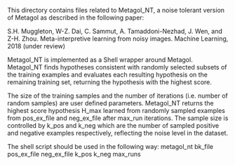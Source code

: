 
This directory contains files related to Metagol_NT, a noise tolerant version of Metagol as described in the following paper:

S.H. Muggleton, W-Z. Dai, C. Sammut, A. Tamaddoni-Nezhad, J. Wen, and Z-H. Zhou. Meta-interpretive learning from noisy images. Machine Learning, 2018 (under review)

Metagol_NT is implemented as a Shell wrapper around Metagol. Metagol_NT finds hypotheses consistent with randomly selected subsets of the training examples and evaluates each resulting hypothesis on the remaining training set, returning the hypothesis with the highest score.

The size of the training samples and the number of iterations (i.e. number of random samples) are user defined parameters. Metagol_NT returns the highest score hypothesis H_max learned from randomly sampled examples from pos_ex_file and neg_ex_file after max_run iterations. The sample size is controlled by k_pos and k_neg which are the number of sampled positive and negative examples respectively, reflecting the noise level in the dataset.

The shell script should be used in the following way:
metagol_nt bk_file pos_ex_file neg_ex_file k_pos k_neg max_runs

